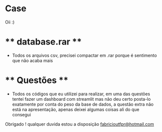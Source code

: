 # Case
Oii :)

# ** database.rar **
- Todos os arquivos csv, precisei compactar em .rar porque é sentimento que não acaba mais

# ** Questões **
- Todos os códigos que eu utilizei para realizar, em uma das questões tentei fazer um
dashboard com streamlit mas não deu certo posta-lo exatamente por conta do peso da base de dados,
a questão extra não está na apresentação, apenas deixei algumas coisas ali do que consegui

Obrigado ! qualquer duvida estou a disposição
fabricioutfpr@hotmail.com
